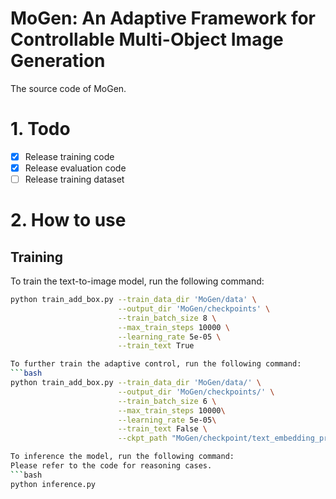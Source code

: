 # MoGen: An Adaptive Framework for Controllable Multi-Object Image Generation
The source code of MoGen.

# 1. Todo
- [x] Release training code
- [x] Release evaluation code
- [ ] Release training dataset

# 2. How to use

## Training

To train the text-to-image model, run the following command:

```bash
python train_add_box.py --train_data_dir 'MoGen/data' \
                        --output_dir 'MoGen/checkpoints' \
                        --train_batch_size 8 \
                        --max_train_steps 10000 \
                        --learning_rate 5e-05 \
                        --train_text True

To further train the adaptive control, run the following command:
```bash
python train_add_box.py --train_data_dir 'MoGen/data/' \
                        --output_dir 'MoGen/checkpoints/' \
                        --train_batch_size 6 \
                        --max_train_steps 10000\
                        --learning_rate 5e-05\
                        --train_text False \
                        --ckpt_path "MoGen/checkpoint/text_embedding_projector.bin"

To inference the model, run the following command:
Please refer to the code for reasoning cases.
```bash
python inference.py 
